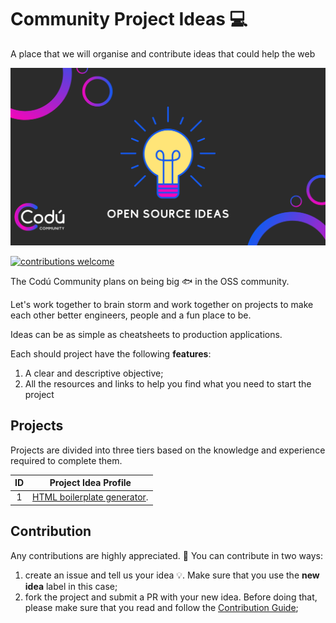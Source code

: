 # Community Project Ideas :computer:

A place that we will organise and contribute ideas that could help the web

![Community Ideas](./oss.png)

[![contributions welcome](https://img.shields.io/badge/contributions-welcome-brightgreen.svg?style=flat)](./CONTRIBUTING.md)

The Codú Community plans on being big :fish: in the OSS community.

Let's work together to brain storm and work together on projects to make each other better engineers, people and a fun place to be.

Ideas can be as simple as cheatsheets to production applications.

Each should project have the following **features**:

1. A clear and descriptive objective;
2. All the resources and links to help you find what you need to start the project



## Projects

Projects are divided into three tiers based on the knowledge and experience
required to complete them.

| ID | Project Idea Profile                                                                                                                                                |
| :--: | ---------------------------------------------------------------------------------------------------------------------------------------------------------------- |
|  1   | [HTML boilerplate generator](./projects/1.md).                                  |

## Contribution

Any contributions are highly appreciated. :pray: You can contribute in two ways:

1. create an issue and tell us your idea :bulb:. Make sure that you use the **new idea** label in this case;
2. fork the project and submit a PR with your new idea. Before doing that, please make sure that you read and follow the [Contribution Guide](./CONTRIBUTING.md);
